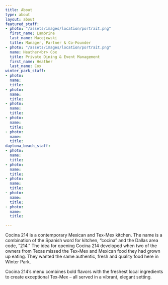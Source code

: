 ```yaml
---
title: About
type: about
layout: about
featured_staff:
- photo: "/assets/images/location/portrait.png"
  first_name: Lambrine
  last_name: Macejewski
  title: Manager, Partner & Co-Founder
- photo: "/assets/images/location/portrait.png"
  name: Heather<br> Cox
  title: Private Dining & Event Management
  first_name: Heather
  last_name: Cox
winter_park_staff:
- photo: 
  name: 
  title: 
- photo: 
  name: 
  title: 
- photo: 
  name: 
  title: 
- photo: 
  name: 
  title: 
- photo: 
  name: 
  title: 
daytona_beach_staff:
- photo: 
  name: 
  title: 
- photo: 
  name: 
  title: 
- photo: 
  name: 
  title: 
- photo: 
  name: 
  title: 
- photo: 
  name: 
  title: 

---
```

Cocina 214 is a contemporary Mexican and Tex-Mex kitchen. The name is a combination of the Spanish word for kitchen, “cocina” and the Dallas area code, “214.” The idea for opening Cocina 214 developed when two of the owners from Texas missed the Tex-Mex and Mexican food they had grown up eating. They wanted the same authentic, fresh and quality food here in Winter Park.

Cocina 214’s menu combines bold flavors with the freshest local ingredients to create exceptional Tex-Mex – all served in a vibrant, elegant setting.
